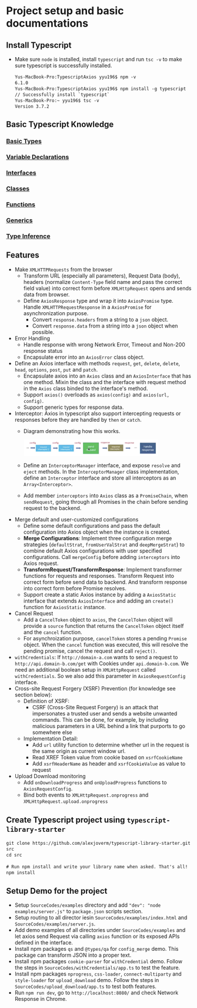 # Project setup and basic documentations

## Install Typescript
  * Make sure `node` is installed, install `typescript` and run `tsc -v` to make sure typescript is successfully installed.
    ```
    Yus-MacBook-Pro:TypescriptAxios yyu196$ npm -v
    6.1.0
    Yus-MacBook-Pro:TypescriptAxios yyu196$ npm install -g typescript
    // Successfully install `typescript`
    Yus-MacBook-Pro:~ yyu196$ tsc -v
    Version 3.7.2
    ```

## Basic Typescript Knowledge
  ### [Basic Types](./BasicTypescript/BasicTypes.md)
  ### [Variable Declarations](./BasicTypescript/VariableDeclarations.md)
  ### [Interfaces](./BasicTypescript/Interfaces.md)
  ### [Classes](./BasicTypescript/Classes.md)
  ### [Functions](./BasicTypescript/Functions.md)
  ### [Generics](./BasicTypescript/Generics.md)
  ### [Type Inference](./BasicTypescript/TypeInference.md)

## Features
  * Make `XMLHTTPRequests` from the browser
    * Transform URL (especially all parameters), Request Data (body), headers (normalize `Content-Type` field name and pass the correct field value) into correct form before `XMLHttpRequest` opens and sends data from browser.
    * Define `AxiosResponse` type and wrap it into `AxiosPromise` type. Handle `XMLHTTPRequestResponse` in a `AxiosPromise` for asynchronization purpose.
      * Convert `response.headers` from a string to a `json` object. 
      * Convert `response.data` from a string into a `json` object when possible.
  * Error Handling
    * Handle response with wrong Network Error, Timeout and Non-200 response status
    * Encapsulate error into an `AxiosError` class object.
  * Define an Axios interface with methods `request`, `get`, `delete`, `delete`, `head`, `options`, `post`, `put` and `patch`.
    * Encapsulate axios into an `Axios` class and an `AxiosInterface` that has one method. Mixin the class and the interface with request method in the `Axios` class binded to the interface's method.
    * Support `axios()` overloads as `axios(config)` and `axios(url, config)`.
    * Support generic types for response data.
  * Interceptor: Axios in typescript also support intercepting requests or responses before they are handled by `then` or `catch`.
    * Diagram demonstrating how this works.

      <img src="./Images/interceptor.png" height=80% width=80%>
    
    * Define an `InterceptorManager` interface, and expose `resolve` and `eject` methods. In the `InterceptorManager` class implementation, define an `Interceptor` interface and store all interceptors as an `Array<Interceptor>`.
    * Add member `interceptors` into `Axios` class as a `PromiseChain`, when `sendRequest`, going through all Promises in the chain before sending request to the backend.
  * Merge default and user-customized configurations
    * Define some default configurations and pass the default configuration into Axios object when the instance is created.
    * **Merge Configurations**: Implement three configuration merge strategies (`defaultStrat`, `fromUserValStrat` and `deepMergeStrat`) to combine default Axios configurations with user specified configurations. Call `mergeConfig` before adding `interceptors` into Axios request.
    * **TransformRequest/TransformResponse**: Implement transformer functions for requests and responses. Transform Request into correct form before send data to backend. And transform response into correct form before Promise resolves.
    * Support create a static Axios instance by adding a `AxiosStatic` interface that extends `AxiosInterface` and adding an `create()` function for `AxiosStatic` instance.
  * Cancel Request
    * Add a `CancelToken` object to `axios`, the `CancelToken` object will provide a `source` function that returns the `CancelToken` object itself and the `cancel` function.
    * For asynchroization purpose, `cancelToken` stores a pending `Promise` object. When the `cancel` function was executed, this will resolve the pending promise, cancel the request and call `reject()`.
  * `withCredentials`: If `http://domain-a.com` wants to send a request to `http://api.domain-b.com/get` with Cookies under `api.domain-b.com`. We need an additional boolean setup in `XMLHttpRequest` called `withCredentials`. So we also add this parameter in `AxiosRequestConfig` interface.
  * Cross-site Request Forgery (XSRF) Prevention (for knowledge see section below):
    * Definition of XSRF: 
      * CSRF (Cross-Site Request Forgery) is an attack that impersonates a trusted user and sends a website unwanted commands. This can be done, for example, by including malicious parameters in a URL behind a link that purports to go somewhere else
    * Implementation Detail:
      * Add `url` utility function to determine whether url in the request is the same origin as current window url.
      * Read XREF Token value from cookie based on `xsrfCookieName`
      * Add `xsrfHeaderName` as header and `xsrfCookieValue` as value to request
  * Upload Download monitoring
    * Add `onDownloadProgress` and `onUploadProgress` functions to `AxiosRequestConfig`. 
    * Bind both events to `XMLHttpRequest.onprogress` and `XMLHttpRequest.upload.onprogress`

## Create Typescript project using `typescript-library-starter`
  ```
  git clone https://github.com/alexjoverm/typescript-library-starter.git src
  cd src

  # Run npm install and write your library name when asked. That's all!
  npm install
  ```

## Setup Demo for the project
  * Setup `SourceCodes/examples` directory and add `"dev": "node examples/server.js"` to `package.json` scripts section.
  * Setup routing to all director iesin `SourceCodes/examples/index.html` and `SourceCodes/examples/server.js`.
  * Add demo examples of all directories under `SourceCodes/examples` and let axios send Request via calling `axios` function or its exposed APIs defined in the interface.
  * Install npm packages `qs` and `@types/qa` for `config_merge` demo. This package can transform JSON into a proper text.
  * Install npm packages `cookie-parser` for `withCredential` demo. Follow the steps in `SourceCodes/withCredentials/app.ts` to test the feature.
  * Install npm packages `nprogress`, `css-loader`, `connect-multiparty` and `style-loader` for `upload_download` demo. Follow the steps in `SourceCodes/upload_download/app.ts` to test both features.
  * Run `npm run dev`, go to `http://localhost:8080/` and check Network Response in Chrome.
  